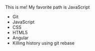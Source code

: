 This is me!
My favorite path is JavaScript
* Git
* JavaScript
* CSS
* HTML5
* Angular
* Killing history using git rebase